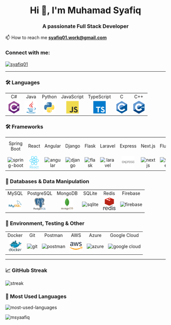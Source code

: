 <h1 align="center">Hi 👋, I'm Muhamad Syafiq</h1>
<h3 align="center">A passionate Full Stack Developer</h3>


📫 How to reach me **syafiq01.work@gmail.com**

<h3 align="left">Connect with me:</h3>
<p align="left">
  <a href="https://linkedin.com/in/syafiq01" target="blank">
    <img align="center" src="https://raw.githubusercontent.com/rahuldkjain/github-profile-readme-generator/master/src/images/icons/Social/linked-in-alt.svg" alt="syafiq01" height="30" width="40" />
  </a>
</p>

---

### 🛠️ Languages

<table>
  <tr>
    <td align="center">C#</td>
    <td align="center">Java</td>
    <td align="center">Python</td>
    <td align="center">JavaScript</td>
    <td align="center">TypeScript</td>
    <td align="center">C</td>
    <td align="center">C++</td>
  </tr>
  <tr>
    <td align="center"><img src="https://raw.githubusercontent.com/devicons/devicon/master/icons/csharp/csharp-original.svg" alt="csharp" width="40" height="40"/></td>
    <td align="center"><img src="https://raw.githubusercontent.com/devicons/devicon/master/icons/java/java-original.svg" alt="java" width="40" height="40"/></td>
    <td align="center"><img src="https://raw.githubusercontent.com/devicons/devicon/master/icons/python/python-original.svg" alt="python" width="40" height="40"/></td>
    <td align="center"><img src="https://raw.githubusercontent.com/devicons/devicon/master/icons/javascript/javascript-original.svg" alt="javascript" width="40" height="40"/></td>
    <td align="center"><img src="https://raw.githubusercontent.com/devicons/devicon/master/icons/typescript/typescript-original.svg" alt="typescript" width="40" height="40"/></td>
    <td align="center"><img src="https://raw.githubusercontent.com/devicons/devicon/master/icons/c/c-original.svg" alt="c" width="40" height="40"/></td>
    <td align="center"><img src="https://raw.githubusercontent.com/devicons/devicon/master/icons/cplusplus/cplusplus-original.svg" alt="cplusplus" width="40" height="40"/></td>
  </tr>
</table>


### 🛠️ Frameworks

<table>
  <tr>
    <td align="center">Spring Boot</td>
    <td align="center">React</td>
    <td align="center">Angular</td>
    <td align="center">Django</td>
    <td align="center">Flask</td>
    <td align="center">Laravel</td>
    <td align="center">Express</td>
    <td align="center">Next.js</td>
    <td align="center">Flutter</td>
    <td align="center">Kong API Gateway</td>
    <td align="center">RabbitMQ</td>
    <td align="center">Keycloak</td>
  </tr>
  <tr>
    <td align="center"><img src="https://www.vectorlogo.zone/logos/springio/springio-icon.svg" alt="spring-boot" width="40" height="40"/></td>
    <td align="center"><img src="https://raw.githubusercontent.com/devicons/devicon/master/icons/react/react-original-wordmark.svg" alt="react" width="40" height="40"/></td>
    <td align="center"><img src="https://angular.io/assets/images/logos/angular/angular.svg" alt="angular" width="40" height="40"/></td>
    <td align="center"><img src="https://cdn.worldvectorlogo.com/logos/django.svg" alt="django" width="40" height="40"/></td>
    <td align="center"><img src="https://www.vectorlogo.zone/logos/pocoo_flask/pocoo_flask-icon.svg" alt="flask" width="40" height="40"/></td>
    <td align="center"><img src="https://www.vectorlogo.zone/logos/laravel/laravel-icon.svg" alt="laravel" width="40" height="40"/></td>
    <td align="center"><img src="https://raw.githubusercontent.com/devicons/devicon/master/icons/express/express-original-wordmark.svg" alt="express" width="40" height="40"/></td>
    <td align="center"><img src="https://cdn.worldvectorlogo.com/logos/nextjs-2.svg" alt="nextjs" width="40" height="40"/></td>
    <td align="center"><img src="https://www.vectorlogo.zone/logos/flutterio/flutterio-icon.svg" alt="flutter" width="40" height="40"/></td>
    <td align="center"><img src="https://www.vectorlogo.zone/logos/konghq/konghq-icon.svg" alt="kong" width="40" height="40"/></td>
    <td align="center"><img src="https://www.vectorlogo.zone/logos/rabbitmq/rabbitmq-icon.svg" alt="rabbitmq" width="40" height="40"/></td>
    <td align="center"><img src="https://upload.wikimedia.org/wikipedia/commons/2/29/Keycloak_Logo.png?20200311211229" alt="keycloak" width="40" height="40"/></td>
  </tr>
</table>



### 💾 Databases & Data Manipulation

<table>
  <tr>
    <td align="center">MySQL</td>
    <td align="center">PostgreSQL</td>
    <td align="center">MongoDB</td>
    <td align="center">SQLite</td>
    <td align="center">Redis</td>
    <td align="center">Firebase</td>
  </tr>
  <tr>
    <td align="center"><img src="https://raw.githubusercontent.com/devicons/devicon/master/icons/mysql/mysql-original-wordmark.svg" alt="mysql" width="40" height="40"/></td>
    <td align="center"><img src="https://raw.githubusercontent.com/devicons/devicon/master/icons/postgresql/postgresql-original-wordmark.svg" alt="postgresql" width="40" height="40"/></td>
    <td align="center"><img src="https://raw.githubusercontent.com/devicons/devicon/master/icons/mongodb/mongodb-original-wordmark.svg" alt="mongodb" width="40" height="40"/></td>
    <td align="center"><img src="https://www.vectorlogo.zone/logos/sqlite/sqlite-icon.svg" alt="sqlite" width="40" height="40"/></td>
    <td align="center"><img src="https://raw.githubusercontent.com/devicons/devicon/master/icons/redis/redis-original-wordmark.svg" alt="redis" width="40" height="40"/></td>
    <td align="center"><img src="https://www.vectorlogo.zone/logos/firebase/firebase-icon.svg" alt="firebase" width="40" height="40"/></td>
  </tr>
</table>

### 🧩 Environment, Testing & Other

<table>
  <tr>
    <td align="center">Docker</td>
    <td align="center">Git</td>
    <td align="center">Postman</td>
    <td align="center">AWS</td>
    <td align="center">Azure</td>
    <td align="center">Google Cloud</td>
  </tr>
  <tr>
    <td align="center"><img src="https://raw.githubusercontent.com/devicons/devicon/master/icons/docker/docker-original-wordmark.svg" alt="docker" width="40" height="40"/></td>
    <td    <td align="center"><img src="https://www.vectorlogo.zone/logos/git-scm/git-scm-icon.svg" alt="git" width="40" height="40"/></td>
    <td align="center"><img src="https://www.vectorlogo.zone/logos/getpostman/getpostman-icon.svg" alt="postman" width="40" height="40"/></td>
    <td align="center"><img src="https://raw.githubusercontent.com/devicons/devicon/master/icons/amazonwebservices/amazonwebservices-original-wordmark.svg" alt="aws" width="40" height="40"/></td>
    <td align="center"><img src="https://www.vectorlogo.zone/logos/microsoft_azure/microsoft_azure-icon.svg" alt="azure" width="40" height="40"/></td>
    <td align="center"><img src="https://www.vectorlogo.zone/logos/google_cloud/google_cloud-icon.svg" alt="google cloud" width="40" height="40"/></td>
  </tr>
</table>

---

### 📈 GitHub Streak

<p align="left">
  <img src="https://github-readme-streak-stats.herokuapp.com/?user=msyaafiq&theme=dark" alt="streak" />
</p>

### 🥇 Most Used Languages

<p align="left">
  <img src="https://github-readme-stats.vercel.app/api/top-langs/?username=msyaafiq&theme=dark&layout=compact" alt="most-used-languages" />
</p>

<p align="left">
  <img src="https://komarev.com/ghpvc/?username=msyaafiq&label=Profile%20views&color=0e75b6&style=flat" alt="msyaafiq" />
</p>
